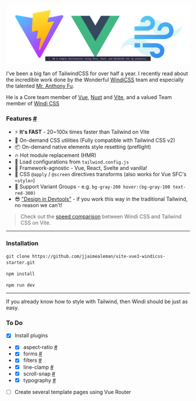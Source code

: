 ![vite-vue3-windicss-starter](vite-vue3-windicss-starter.png)

I've been a big fan of TailwindCSS for over half a year. I recently read about the incredible work done by the Wonderful [WindiCSS](https://windicss.org/) team and especially the talented [Mr. Anthony Fu](https://antfu.me/).

He is a Core team member of [Vue](https://vuejs.org/), [Nuxt](http://nuxtjs.org/) and [Vite](http://vitejs.dev/), and a valued Team member of [Windi CSS](https://windicss.org/)

### Features [#](https://windicss.org/integrations/vite.html#features)

-   ⚡️ **It's FAST** - 20~100x times faster than Tailwind on Vite
-   🧩 On-demand CSS utilities (Fully compatible with Tailwind CSS v2)
-   📦 On-demand native elements style resetting (preflight)
-   🔥 Hot module replacement (HMR)
-   🍃 Load configurations from `tailwind.config.js`
-   🤝 Framework-agnostic - Vue, React, Svelte and vanilla!
-   📄 CSS `@apply` / `@screen` directives transforms (also works for Vue SFC's `<style>`)
-   🎳 Support Variant Groups - e.g. `bg-gray-200 hover:(bg-gray-100 text-red-300)`
-   😎 ["Design in Devtools"](https://windicss.org/integrations/vite.html#design-in-devtools) - if you work this way in the traditional Tailwind, no reason we can't!

> Check out the [speed comparison](https://twitter.com/antfu7/status/1361398324587163648) between Windi CSS and Tailwind CSS on Vite.

---

### Installation

`git clone https://github.com/jjaimealeman/vite-vue3-windicss-starter.git`

`npm install`

`npm run dev`

---

If you already know how to style with Tailwind, then Windi should be just as easy.

### To Do
- [x] Install plugins
- - [x] aspect-ratio [#](https://windicss.org/plugins/official/aspect-ratio.html)
- - [x] forms [#](https://windicss.org/plugins/official/forms.html)
- - [x] filters [#](https://windicss.org/plugins/official/filters.html)
- - [x] line-clamp [#](https://windicss.org/plugins/official/line-clamp.html)
- - [x] scroll-snap [#](https://windicss.org/plugins/official/scroll-snap.html)
- - [x] typography [#](https://windicss.org/plugins/official/typography.html)
- [ ] Create several template pages using Vue Router
